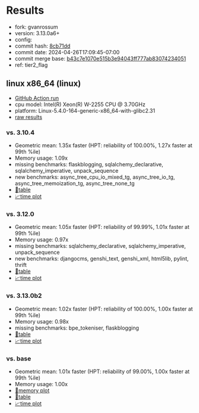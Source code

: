 # Results

- fork: gvanrossum
- version: 3.13.0a6+
- config: 
- commit hash: [8cb71dd](https://github.com/gvanrossum/cpython/commit/8cb71dd)
- commit date: 2024-04-26T17:09:45-07:00
- commit merge base: [b43c7e1070e515b3e94043ff777ab83074234051](https://github.com/gvanrossum/cpython/commit/b43c7e1070e515b3e94043ff777ab83074234051)
- ref: tier2_flag

## linux x86_64 (linux)

- [GitHub Action run](https://github.com/faster-cpython/benchmarking/actions/runs/8855851495)
- cpu model: Intel(R) Xeon(R) W-2255 CPU @ 3.70GHz
- platform: Linux-5.4.0-164-generic-x86_64-with-glibc2.31
- [raw results](bm-20240426-linux-x86_64-gvanrossum-tier2_flag-3.13.0a6%2B-8cb71dd.json)

### vs. 3.10.4

- Geometric mean: 1.35x faster (HPT: reliability of 100.00%, 1.27x faster at 99th %ile)
- Memory usage: 1.09x
- missing benchmarks: flaskblogging, sqlalchemy_declarative, sqlalchemy_imperative, unpack_sequence
- new benchmarks: async_tree_cpu_io_mixed_tg, async_tree_io_tg, async_tree_memoization_tg, async_tree_none_tg
- [📄table](bm-20240426-linux-x86_64-gvanrossum-tier2_flag-3.13.0a6%2B-8cb71dd-vs-3.10.4.md)
- [📈time plot](bm-20240426-linux-x86_64-gvanrossum-tier2_flag-3.13.0a6%2B-8cb71dd-vs-3.10.4.svg)

### vs. 3.12.0

- Geometric mean: 1.05x faster (HPT: reliability of 99.99%, 1.01x faster at 99th %ile)
- Memory usage: 0.97x
- missing benchmarks: sqlalchemy_declarative, sqlalchemy_imperative, unpack_sequence
- new benchmarks: djangocms, genshi_text, genshi_xml, html5lib, pylint, thrift
- [📄table](bm-20240426-linux-x86_64-gvanrossum-tier2_flag-3.13.0a6%2B-8cb71dd-vs-3.12.0.md)
- [📈time plot](bm-20240426-linux-x86_64-gvanrossum-tier2_flag-3.13.0a6%2B-8cb71dd-vs-3.12.0.svg)

### vs. 3.13.0b2

- Geometric mean: 1.02x faster (HPT: reliability of 100.00%, 1.00x faster at 99th %ile)
- Memory usage: 0.98x
- missing benchmarks: bpe_tokeniser, flaskblogging
- [📄table](bm-20240426-linux-x86_64-gvanrossum-tier2_flag-3.13.0a6%2B-8cb71dd-vs-3.13.0b2.md)
- [📈time plot](bm-20240426-linux-x86_64-gvanrossum-tier2_flag-3.13.0a6%2B-8cb71dd-vs-3.13.0b2.svg)

### vs. base

- Geometric mean: 1.01x faster (HPT: reliability of 99.00%, 1.00x faster at 99th %ile)
- Memory usage: 1.00x
- [🧠memory plot](bm-20240426-linux-x86_64-gvanrossum-tier2_flag-3.13.0a6%2B-8cb71dd-vs-base-mem.svg)
- [📄table](bm-20240426-linux-x86_64-gvanrossum-tier2_flag-3.13.0a6%2B-8cb71dd-vs-base.md)
- [📈time plot](bm-20240426-linux-x86_64-gvanrossum-tier2_flag-3.13.0a6%2B-8cb71dd-vs-base.svg)

